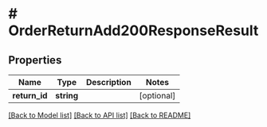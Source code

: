# # OrderReturnAdd200ResponseResult

## Properties

Name | Type | Description | Notes
------------ | ------------- | ------------- | -------------
**return_id** | **string** |  | [optional]

[[Back to Model list]](../../README.md#models) [[Back to API list]](../../README.md#endpoints) [[Back to README]](../../README.md)
